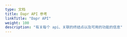 ```yaml
---
type: 文档
title: Dapr API 参考
linkTitle: "Dapr API"
weight: 100
description: "有关每个 api、关联的终结点以及可用的功能的信息"
---
```


